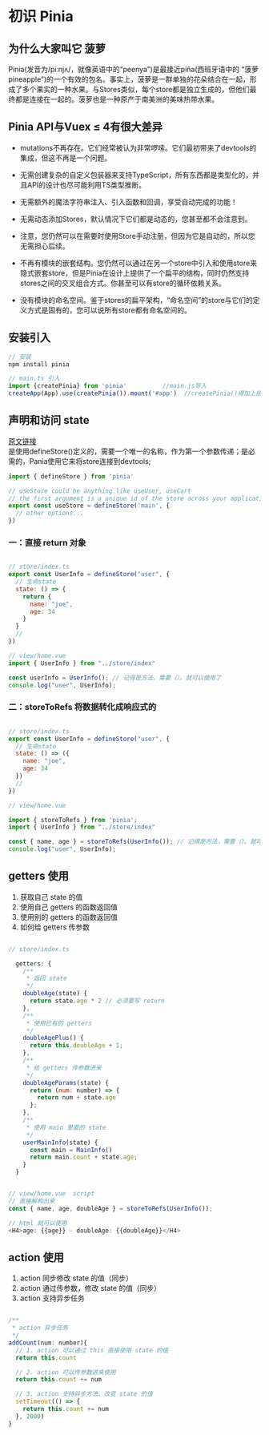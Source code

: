 # 初识 Pinia

## 为什么大家叫它 菠萝 

Pinia(发音为/piːnjʌ/，就像英语中的“peenya”)是最接近piña(西班牙语中的 “菠萝pineapple”)的一个有效的包名。事实上，菠萝是一群单独的花朵结合在一起，形成了多个果实的一种水果。与Stores类似，每个store都是独立生成的，但他们最终都是连接在一起的。菠萝也是一种原产于南美洲的美味热带水果。



## Pinia API与Vuex ≤ 4有很大差异
- mutations不再存在。它们经常被认为非常啰嗦。它们最初带来了devtools的集成，但这不再是一个问题。

- 无需创建复杂的自定义包装器来支持TypeScript，所有东西都是类型化的，并且API的设计也尽可能利用TS类型推断。

- 无需额外的魔法字符串注入、引入函数和回调，享受自动完成的功能！

- 无需动态添加Stores，默认情况下它们都是动态的，您甚至都不会注意到。

- 注意，您仍然可以在需要时使用Store手动注册，但因为它是自动的，所以您无需担心后续。

- 不再有模块的嵌套结构。您仍然可以通过在另一个store中引入和使用store来隐式嵌套store，但是Pinia在设计上提供了一个扁平的结构，同时仍然支持stores之间的交叉组合方式。你甚至可以有store的循环依赖关系。

- 没有模块的命名空间。鉴于stores的扁平架构，“命名空间”的store与它们的定义方式是固有的，您可以说所有store都有命名空间的。


## 安装引入
```js
// 安装
npm install pinia
```
```js
// main.ts 引入
import {createPinia} from 'pinia'          //main.js导入
createApp(App).use(createPinia()).mount('#app')  //createPinia()得加上括号
```


## 声明和访问 state
<a href="https://baimingxuan.net/pinia-doc-cn/core/defining-store.html#%E4%BD%BF%E7%94%A8store">原文链接</a>
<br>
是使用defineStore()定义的，需要一个唯一的名称，作为第一个参数传递；是必需的，Pania使用它来将store连接到devtools; 

```js
import { defineStore } from 'pinia'

// useStore could be anything like useUser, useCart
// the first argument is a unique id of the store across your application
export const useStore = defineStore('main', {
  // other options...
})
```


### 一：直接 return 对象
```js

// store/index.ts
export const UserInfo = defineStore("user", {
  // 生命state
  state: () => {
    return {
      name: "joe",
      age: 34
    }
  }
  // 
})

// view/home.vue
import { UserInfo } from "../store/index"

const userInfo = UserInfo(); // 记得是方法，需要（）。就可以使用了
console.log("user", UserInfo);
```


### 二：storeToRefs 将数据转化成响应式的

```js

// store/index.ts
export const UserInfo = defineStore("user", {
  // 生命state
  state: () => ({
    name: "joe",
    age: 34
  })
  // 
})

// view/home.vue

import { storeToRefs } from 'pinia';
import { UserInfo } from "../store/index"

const { name, age } = storeToRefs(UserInfo()); // 记得是方法，需要（）。就可以使用了
console.log("user", UserInfo);

```

## getters 使用
1. 获取自己 state 的值
2. 使用自己 getters 的函数返回值
3. 使用别的 getters 的函数返回值
4. 如何给 getters 传参数


```js

// store/index.ts

  getters: {
    /**
     * 返回 state
     */
    doubleAge(state) {
      return state.age * 2 // 必须要写 return
    },
    /**
     * 使用已有的 getters
     */
    doubleAgePlus() {
      return this.doubleAge + 1;
    },
    /**
     * 给 getters 传参数进来
     */
    doubleAgeParams(state) {
      return (num: number) => {
        return num + state.age
      };
    },
    /**
     * 使用 main 里面的 state
     */
    userMainInfo(state) {
      const main = MainInfo()
      return main.count + state.age;
    }
  }


// view/home.vue  script 
// 直接解构出来
const { name, age, doubleAge } = storeToRefs(UserInfo()); 

// html 就可以使用
<H4>age: {{age}} - doubleAge: {{doubleAge}}</H4>

```




## action 使用
1. action 同步修改 state 的值（同步）
2. action 通过传参数，修改 state 的值（同步）
3. action 支持异步任务

```js

/**
 * action 异步任务
 */
addCount(num: number){
  // 1. action 可以通过 this 直接使用 state 的值
  return this.count 

  // 2. action 可以传参数进来使用
  return this.count += num

  // 3. action 支持异步方法，改变 state 的值
  setTimeout(() => {
    return this.count += num
  }, 2000)
}

```